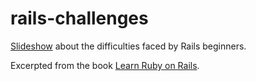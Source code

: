 rails-challenges
================

[Slideshow](http://railsapps.github.io/rails-challenges/) about the difficulties faced by Rails beginners.

Excerpted from the book [Learn Ruby on Rails](http://learn-rails.com/).
